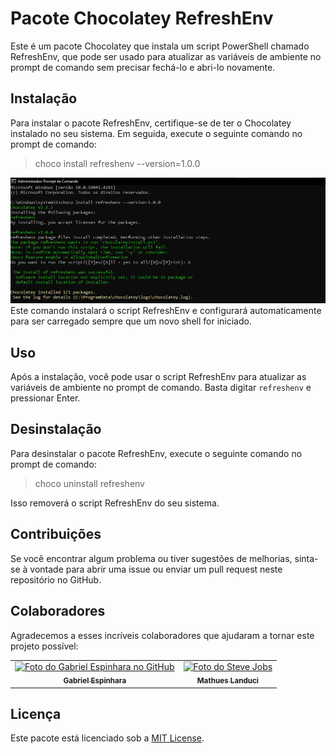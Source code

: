 # Pacote Chocolatey RefreshEnv

Este é um pacote Chocolatey que instala um script PowerShell chamado RefreshEnv, que pode ser usado para atualizar as variáveis de ambiente no prompt de comando sem precisar fechá-lo e abri-lo novamente.

## Instalação

Para instalar o pacote RefreshEnv, certifique-se de ter o Chocolatey instalado no seu sistema. Em seguida, execute o seguinte comando no prompt de comando:

>choco install refreshenv --version=1.0.0

![Prompt image](prompt.jpg)
Este comando instalará o script RefreshEnv e configurará automaticamente para ser carregado sempre que um novo shell for iniciado.

## Uso

Após a instalação, você pode usar o script RefreshEnv para atualizar as variáveis de ambiente no prompt de comando. Basta digitar `refreshenv` e pressionar Enter.

## Desinstalação

Para desinstalar o pacote RefreshEnv, execute o seguinte comando no prompt de comando:

> choco uninstall refreshenv

Isso removerá o script RefreshEnv do seu sistema.

## Contribuições

Se você encontrar algum problema ou tiver sugestões de melhorias, sinta-se à vontade para abrir uma issue ou enviar um pull request neste repositório no GitHub.

## Colaboradores

Agradecemos a esses incríveis colaboradores que ajudaram a tornar este projeto possível:

<table>
  <tr>
    <td align="center">
      <a href="#">
        <img src="https://avatars.githubusercontent.com/u/52253458?s=400&u=f772add846be9433827cfd3c91915ba3c2670f85&v=4" width="100px;" alt="Foto do Gabriel Espinhara no GitHub"/><br>
        <sub>
          <b>Gabriel Espinhara</b>
        </sub>
      </a>
    </td>
    <td align="center">
      <a href="#">
        <img src="https://avatars.githubusercontent.com/u/61356656?v=4" width="100px;" alt="Foto do Steve Jobs"/><br>
        <sub>
          <b>Mathues Landuci</b>
        </sub>
      </a>
    </td>
  </tr>
</table>

## Licença

Este pacote está licenciado sob a [MIT License](LICENSE.md).
